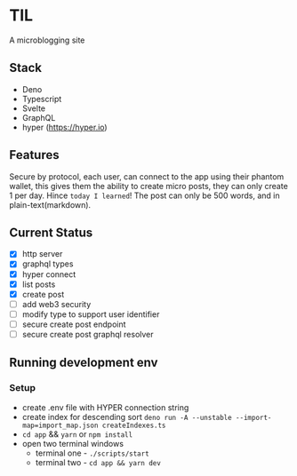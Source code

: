 # TIL

A microblogging site

## Stack

- Deno
- Typescript
- Svelte
- GraphQL
- hyper (https://hyper.io)

## Features

Secure by protocol, each user, can connect to the app using their phantom
wallet, this gives them the ability to create micro posts, they can only create
1 per day. Hince `today I learned`! The post can only be 500 words, and in
plain-text(markdown).

## Current Status

- [x] http server
- [x] graphql types
- [x] hyper connect
- [x] list posts
- [x] create post
- [ ] add web3 security
- [ ] modify type to support user identifier
- [ ] secure create post endpoint
- [ ] secure create post graphql resolver

## Running development env

### Setup

- create .env file with HYPER connection string
- create index for descending sort
  `deno run -A --unstable --import-map=import_map.json createIndexes.ts`
- `cd app` && `yarn` or `npm install`
- open two terminal windows
  - terminal one - `./scripts/start`
  - terminal two - `cd app && yarn dev`
